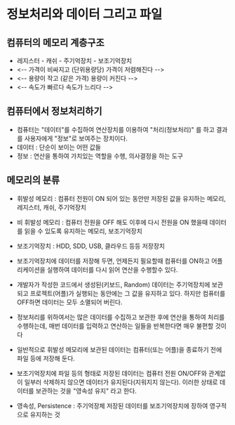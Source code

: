 # 정보처리와 데이터 그리고 파일

## 컴퓨터의 메모리 계층구조
* 레지스터 - 캐쉬 - 주기억장치 - 보조기억장치
* <-- 가격이 비싸지고   (단위용량당)    가격이 저렴해진다 -->
* <-- 용량이 작고  (같은 가격)	용량이 커진다 -->
* <-- 속도가 빠르다		속도가 느리다 -->

## 컴퓨터에서 정보처리하기
* 컴퓨터는 "데이터"를 수집하여 연산장치를 이용하여 "처리(정보처리)" 를 하고 결과를 사용자에게 "정보"로 보여주는 장치이다.
* 데이터 : 단순이 보이는 어떤 값들
* 정보 : 연산을 통하여 가치있는 역할을 수행, 의사결정을 하는 도구

## 메모리의 분류
* 휘발성 메모리 : 컴퓨터 전원이 ON 되어 있는 동안만 저장된 값을 유지하는 메모리, 레지스터, 캐쉬, 주기억장치
* 비 휘발성 메모리 : 컴퓨터 전원을 OFF 해도 이후에 다시 전원을 ON 했을때 데이터를 읽을 수 있도록 유지하는 메모리, 보조기억장치

* 보조기억장치 : HDD, SDD, USB, 클라우드 등등 저장장치
* 보조기억장치에 데이터를 저장해 두면, 언제든지 필요할때 컴퓨터를 ON하고 어플리케이션을 실행하여 데이터를 다시 읽어 연산을 수행할수 있다.

* 개발자가 작성한 코드에서 생성된(키보드, Random) 데이터는 주기억장치에 보관되고 프로젝트(어플)가 실행되는 동안에는 그 값을 유지하고 있다. 하지만 컴퓨터를 OFF하면 데이터는 모두 소멸되어 버린다.

* 정보처리를 위하여서는 많은 데이터를 수집하고 보관한 후에 연산을 통하여 처리를 수행하는데, 매번 데이터를 입력하고 연산하는 일들을 반복한다면 매우 불편할 것이다

* 일반적으로 휘발성 메모리에 보관된 데이터는 컴퓨터(또는 어플)을 종료하기 전에 파일 등에 저장해 둔다.

* 보조기억장치에 파일 등의 형태로 저장된 데이터는 컴퓨터 전원 ON/OFF와 관계없이 일부러 삭제하지 않으면 데이터가 유지된다(지워지지 않는다). 이러한 상태로 데이터를 보관하는 것을 "영속성 유지" 라고 한다.

* 영속성, Persistence : 주기억장체 저장된 데이터를 보조기억장치에 장하여 영구적으로 유지하는 것



